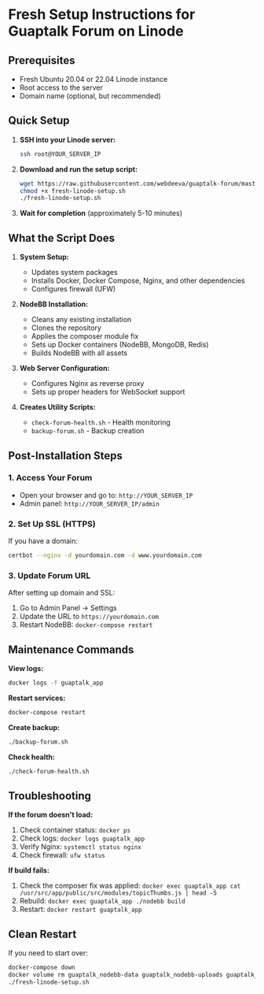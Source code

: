 # Fresh Setup Instructions for Guaptalk Forum on Linode

## Prerequisites
- Fresh Ubuntu 20.04 or 22.04 Linode instance
- Root access to the server
- Domain name (optional, but recommended)

## Quick Setup

1. **SSH into your Linode server:**
   ```bash
   ssh root@YOUR_SERVER_IP
   ```

2. **Download and run the setup script:**
   ```bash
   wget https://raw.githubusercontent.com/webdeeva/guaptalk-forum/master/fresh-linode-setup.sh
   chmod +x fresh-linode-setup.sh
   ./fresh-linode-setup.sh
   ```

3. **Wait for completion** (approximately 5-10 minutes)

## What the Script Does

1. **System Setup:**
   - Updates system packages
   - Installs Docker, Docker Compose, Nginx, and other dependencies
   - Configures firewall (UFW)

2. **NodeBB Installation:**
   - Cleans any existing installation
   - Clones the repository
   - Applies the composer module fix
   - Sets up Docker containers (NodeBB, MongoDB, Redis)
   - Builds NodeBB with all assets

3. **Web Server Configuration:**
   - Configures Nginx as reverse proxy
   - Sets up proper headers for WebSocket support

4. **Creates Utility Scripts:**
   - `check-forum-health.sh` - Health monitoring
   - `backup-forum.sh` - Backup creation

## Post-Installation Steps

### 1. Access Your Forum
- Open your browser and go to: `http://YOUR_SERVER_IP`
- Admin panel: `http://YOUR_SERVER_IP/admin`

### 2. Set Up SSL (HTTPS)
If you have a domain:
```bash
certbot --nginx -d yourdomain.com -d www.yourdomain.com
```

### 3. Update Forum URL
After setting up domain and SSL:
1. Go to Admin Panel → Settings
2. Update the URL to `https://yourdomain.com`
3. Restart NodeBB: `docker-compose restart`

## Maintenance Commands

**View logs:**
```bash
docker logs -f guaptalk_app
```

**Restart services:**
```bash
docker-compose restart
```

**Create backup:**
```bash
./backup-forum.sh
```

**Check health:**
```bash
./check-forum-health.sh
```

## Troubleshooting

**If the forum doesn't load:**
1. Check container status: `docker ps`
2. Check logs: `docker logs guaptalk_app`
3. Verify Nginx: `systemctl status nginx`
4. Check firewall: `ufw status`

**If build fails:**
1. Check the composer fix was applied: `docker exec guaptalk_app cat /usr/src/app/public/src/modules/topicThumbs.js | head -5`
2. Rebuild: `docker exec guaptalk_app ./nodebb build`
3. Restart: `docker restart guaptalk_app`

## Clean Restart

If you need to start over:
```bash
docker-compose down
docker volume rm guaptalk_nodebb-data guaptalk_nodebb-uploads guaptalk_nodebb-config
./fresh-linode-setup.sh
```